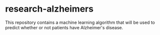 # research-alzheimers
This repository contains a machine learning algorithm that will be used to predict whether or not patients have Alzheimer's disease.

